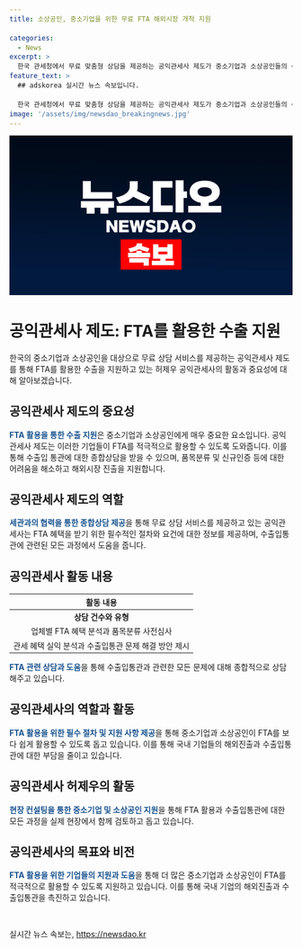 ```yaml
---
title: 소상공인, 중소기업을 위한 무료 FTA 해외시장 개척 지원

categories:
  - News
excerpt: >
  한국 관세청에서 무료 맞춤형 상담을 제공하는 공익관세사 제도가 중소기업과 소상공인들의 수출에 도움을 주고 있다. FTA 활용을 통해 수출에 나설 수 있도록 도와주는 공익관세사들은 수출 및 인증수출자 취득과 관련된 어려움을 해결하고, FTA 혜택을 받아 수출경쟁력을 향상시킨다. 관세청은 2024년 3월까지 10년간 3300여 개 기업에 무료 상담을 제공하여 중요한 역할을 하고 있다. 이를 통해 중소기업과 소상공인들이 FTA를 더욱 적극적으로 활용할 수 있도록 지원하고 있다.
feature_text: >
  ## adskorea 실시간 뉴스 속보입니다.

  한국 관세청에서 무료 맞춤형 상담을 제공하는 공익관세사 제도가 중소기업과 소상공인들의 수출에 도움을 주고 있다. FTA 활용을 통해 수출에 나설 수 있도록 도와주는 공익관세사들은 수출 및 인증수출자 취득과 관련된 어려움을 해결하고, FTA 혜택을 받아 수출경쟁력을 향상시킨다. 관세청은 2024년 3월까지 10년간 3300여 개 기업에 무료 상담을 제공하여 중요한 역할을 하고 있다. 이를 통해 중소기업과 소상공인들이 FTA를 더욱 적극적으로 활용할 수 있도록 지원하고 있다.
image: '/assets/img/newsdao_breakingnews.jpg'
---
```


<p><img src="/assets/img/newsdao_breakingnews.jpg" alt="adskorea 속보" /></p>

<h1>공익관세사 제도: FTA를 활용한 수출 지원</h1>

<p data-ke-size="size16">한국의 중소기업과 소상공인을 대상으로 무료 상담 서비스를 제공하는 공익관세사 제도를 통해 FTA를 활용한 수출을 지원하고 있는 허제우 공익관세사의 활동과 중요성에 대해 알아보겠습니다.</p>

<h2 data-ke-size="size26">공익관세사 제도의 중요성</h2>

<p><b><span style="color: #1a5490;">FTA 활용을 통한 수출 지원</span></b>은 중소기업과 소상공인에게 매우 중요한 요소입니다. 공익관세사 제도는 이러한 기업들이 FTA를 적극적으로 활용할 수 있도록 도와줍니다. 이를 통해 수출입 통관에 대한 종합상담을 받을 수 있으며, 품목분류 및 신규인증 등에 대한 어려움을 해소하고 해외시장 진출을 지원합니다.</p>

<h2 data-ke-size="size26">공익관세사 제도의 역할</h2>

<p><b><span style="color: #1a5490;">세관과의 협력을 통한 종합상담 제공</span></b>을 통해 무료 상담 서비스를 제공하고 있는 공익관세사는 FTA 혜택을 받기 위한 필수적인 절차와 요건에 대한 정보를 제공하며, 수출입통관에 관련된 모든 과정에서 도움을 줍니다.</p>

<h2 data-ke-size="size26">공익관세사 활동 내용</h2>

<table>
    <thead>
        <tr>
            <th style="text-align: center; height: 17px;"><b>활동 내용</b></th>
        </tr>
    </thead>
    <tbody>
        <tr>
            <td style="text-align: center; height: 17px;"><b>상담 건수와 유형</b></td>
        </tr>
        <tr>
            <td style="text-align: center; height: 17px;">업체별 FTA 혜택 분석과 품목분류 사전심사</td>
        </tr>
        <tr>
            <td style="text-align: center; height: 17px;">관세 혜택 실익 분석과 수출입통관 문제 해결 방안 제시</td>
        </tr>
    </tbody>
</table>

<p><b><span style="color: #1a5490;">FTA 관련 상담과 도움</span></b>을 통해 수출입통관과 관련한 모든 문제에 대해 종합적으로 상담해주고 있습니다.</p>

<h2 data-ke-size="size26">공익관세사의 역할과 활동</h2>

<p><b><span style="color: #1a5490;">FTA 활용을 위한 필수 절차 및 지원 사항 제공</span></b>을 통해 중소기업과 소상공인이 FTA를 보다 쉽게 활용할 수 있도록 돕고 있습니다. 이를 통해 국내 기업들의 해외진출과 수출입통관에 대한 부담을 줄이고 있습니다.</p>

<h2 data-ke-size="size26">공익관세사 허제우의 활동</h2>

<p><b><span style="color: #1a5490;">현장 컨설팅을 통한 중소기업 및 소상공인 지원</span></b>을 통해 FTA 활용과 수출입통관에 대한 모든 과정을 실제 현장에서 함께 검토하고 돕고 있습니다.</p>

<h2 data-ke-size="size26">공익관세사의 목표와 비전</h2>

<p><b><span style="color: #1a5490;">FTA 활용을 위한 기업들의 지원과 도움</span></b>을 통해 더 많은 중소기업과 소상공인이 FTA를 적극적으로 활용할 수 있도록 지원하고 있습니다. 이를 통해 국내 기업의 해외진출과 수출입통관을 촉진하고 있습니다.</p>

<p data-ke-size="size16">&nbsp;</p>
실시간 뉴스 속보는, <a href="https://newsdao.kr" rel="dofollow">https://newsdao.kr</a>


